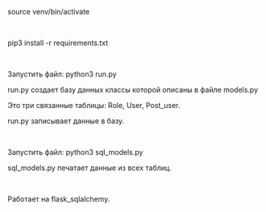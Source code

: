 <p>source venv/bin/activate</p>
</br>
<p>pip3 install -r requirements.txt</p>
</br>
<p>Запустить файл: python3 run.py</p>
<p>run.py создает базу данных классы которой описаны в файле models.py</p>
<p>Это три связанные таблицы: Role, User, Post_user.</p>
<p>run.py записывает данные в базу.</p>
</br>
<p>Запустить файл: python3 sql_models.py</p>
<p>sql_models.py печатает данные из всех таблиц.</p>
</br>
<p>Работает на flask_sqlalchemy.</p>